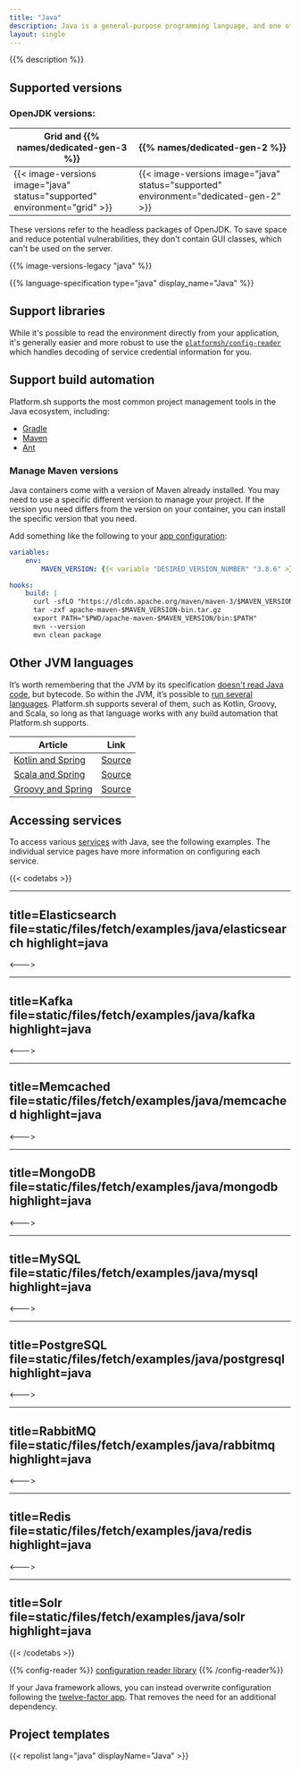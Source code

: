 ```yaml
---
title: "Java"
description: Java is a general-purpose programming language, and one of the most popular in the world today. Platform.sh supports Java runtimes that can be used with build management tools such as Gradle, Maven, and Ant.
layout: single
---
```


{{% description %}}

## Supported versions

### OpenJDK versions:

| Grid and {{% names/dedicated-gen-3 %}} | {{% names/dedicated-gen-2 %}} |
|----------------------------------------|------------------------------ |
|  {{< image-versions image="java" status="supported" environment="grid" >}} | {{< image-versions image="java" status="supported" environment="dedicated-gen-2" >}} |

These versions refer to the headless packages of OpenJDK.
To save space and reduce potential vulnerabilities, they don't contain GUI classes, which can't be used on the server.

{{% image-versions-legacy "java" %}}

{{% language-specification type="java" display_name="Java" %}}

## Support libraries

While it's possible to read the environment directly from your application, it's generally easier and more robust to use the [`platformsh/config-reader`](https://github.com/platformsh/config-reader-java) which handles decoding of service credential information for you.

## Support build automation

Platform.sh supports the most common project management tools in the Java ecosystem, including:

* [Gradle](https://gradle.org/)
* [Maven](https://maven.apache.org/)
* [Ant](https://ant.apache.org/)

### Manage Maven versions

Java containers come with a version of Maven already installed.
You may need to use a specific different version to manage your project.
If the version you need differs from the version on your container, you can install the specific version that you need.

Add something like the following to your [app configuration](../../create-apps/_index.md):

```yaml {location=".platform.app.yaml"}
variables:
    env:
        MAVEN_VERSION: {{< variable "DESIRED_VERSION_NUMBER" "3.8.6" >}}

hooks:
    build: |
      curl -sfLO "https://dlcdn.apache.org/maven/maven-3/$MAVEN_VERSION/binaries/apache-maven-$MAVEN_VERSION-bin.tar.gz"
      tar -zxf apache-maven-$MAVEN_VERSION-bin.tar.gz
      export PATH="$PWD/apache-maven-$MAVEN_VERSION/bin:$PATH"
      mvn --version
      mvn clean package
```

## Other JVM languages

It’s worth remembering that the JVM by its specification [doesn't read Java code](https://docs.oracle.com/javase/specs/jvms/se8/html/index.html), but bytecode. So within the JVM, it’s possible to [run several languages](https://en.wikipedia.org/wiki/List_of_JVM_languages). Platform.sh supports several of them, such as Kotlin, Groovy, and Scala, so long as that language works with any build automation that Platform.sh supports.

| Article                                                      | Link                                                         |
| ------------------------------------------------------------ | ------------------------------------------------------------ |
| [Kotlin and Spring](https://platform.sh/blog/2019/ready-to-have-fun-try-kotlin-and-spring/) | [Source](https://github.com/platformsh-templates/spring-kotlin) |
| [Scala and Spring](https://dzone.com/articles/spring-scala-cloud-psh) | [Source](https://github.com/platformsh-examples/scala)       |
| [Groovy and Spring](https://dzone.com/articles/spring-groovy-cloud-psh) | [Source](https://github.com/platformsh-examples/groovy)      |

## Accessing services

To access various [services](../../add-services/_index.md) with Java, see the following examples. The individual service pages have more information on configuring each service.

{{< codetabs >}}

---
title=Elasticsearch
file=static/files/fetch/examples/java/elasticsearch
highlight=java
---

<--->

---
title=Kafka
file=static/files/fetch/examples/java/kafka
highlight=java
---

<--->

---
title=Memcached
file=static/files/fetch/examples/java/memcached
highlight=java
---

<--->

---
title=MongoDB
file=static/files/fetch/examples/java/mongodb
highlight=java
---

<--->

---
title=MySQL
file=static/files/fetch/examples/java/mysql
highlight=java
---

<--->

---
title=PostgreSQL
file=static/files/fetch/examples/java/postgresql
highlight=java
---

<--->

---
title=RabbitMQ
file=static/files/fetch/examples/java/rabbitmq
highlight=java
---

<--->

---
title=Redis
file=static/files/fetch/examples/java/redis
highlight=java
---

<--->

---
title=Solr
file=static/files/fetch/examples/java/solr
highlight=java
---

{{< /codetabs >}}

{{% config-reader %}}
[configuration reader library](https://github.com/platformsh/config-reader-java)
{{% /config-reader%}}

If your Java framework allows, you can instead overwrite configuration following the [twelve-factor app](https://12factor.net/config).
That removes the need for an additional dependency.

## Project templates

{{< repolist lang="java" displayName="Java" >}}
